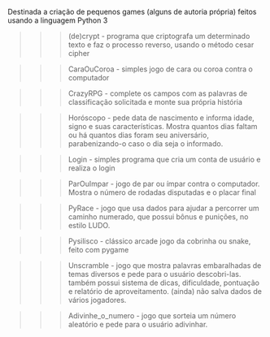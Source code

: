 Destinada a criação de pequenos games (alguns de autoria própria) feitos usando a linguagem Python 3

>>>(de)crypt - programa que criptografa um determinado texto e faz o processo reverso, usando o método cesar cipher

>>>CaraOuCoroa - simples jogo de cara ou coroa contra o computador

>>>CrazyRPG - complete os campos com as palavras de classificação solicitada e monte sua própria história

>>>Horóscopo - pede data de nascimento e informa idade, signo e suas características. Mostra quantos dias faltam ou há quantos dias foram seu aniversário, parabenizando-o caso o dia seja o informado.

>>>Login - simples programa que cria um conta de usuário e realiza o login

>>>ParOuImpar - jogo de par ou ímpar contra o computador. Mostra o número de rodadas disputadas e o placar final

>>>PyRace - jogo que usa dados para ajudar a percorrer um caminho numerado, que possui bônus e punições, no estilo LUDO.

>>>Pysilisco - clássico arcade jogo da cobrinha ou snake, feito com pygame

>>>Unscramble - jogo que mostra palavras embaralhadas de temas diversos e pede para o usuário descobri-las. também possui sistema de dicas, dificuldade, pontuação e relatório de aproveitamento. (ainda) não salva dados de vários jogadores.

>>>Adivinhe_o_numero - jogo que sorteia um número aleatório e pede para o usuário adivinhar.
